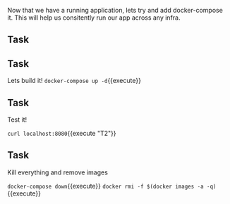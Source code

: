 Now that we have a running application, lets try and add docker-compose it. This will help us consitently run our app across any infra.

## Task


## Task
Lets build it!
`docker-compose up -d`{{execute}}

## Task 
Test it!

`curl localhost:8080`{{execute "T2"}}

## Task
Kill everything and remove images

`docker-compose down`{{execute}}
`docker rmi -f $(docker images -a -q)`{{execute}}